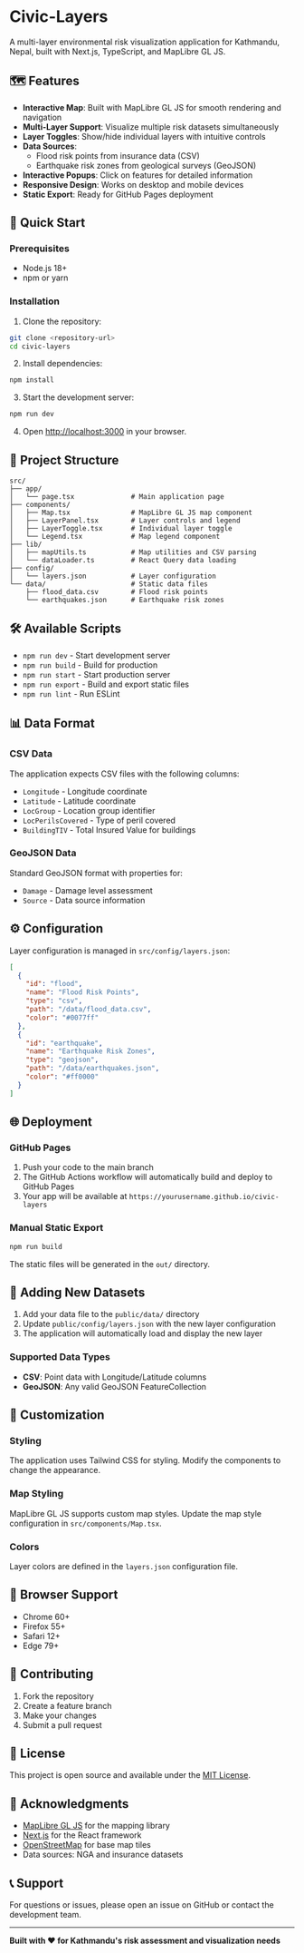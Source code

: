 # Civic-Layers

A multi-layer environmental risk visualization application for Kathmandu, Nepal, built with Next.js, TypeScript, and MapLibre GL JS.

## 🗺️ Features

- **Interactive Map**: Built with MapLibre GL JS for smooth rendering and navigation
- **Multi-Layer Support**: Visualize multiple risk datasets simultaneously
- **Layer Toggles**: Show/hide individual layers with intuitive controls
- **Data Sources**: 
  - Flood risk points from insurance data (CSV)
  - Earthquake risk zones from geological surveys (GeoJSON)
- **Interactive Popups**: Click on features for detailed information
- **Responsive Design**: Works on desktop and mobile devices
- **Static Export**: Ready for GitHub Pages deployment

## 🚀 Quick Start

### Prerequisites

- Node.js 18+ 
- npm or yarn

### Installation

1. Clone the repository:
```bash
git clone <repository-url>
cd civic-layers
```

2. Install dependencies:
```bash
npm install
```

3. Start the development server:
```bash
npm run dev
```

4. Open [http://localhost:3000](http://localhost:3000) in your browser.

## 📁 Project Structure

```
src/
├── app/
│   └── page.tsx              # Main application page
├── components/
│   ├── Map.tsx               # MapLibre GL JS map component
│   ├── LayerPanel.tsx        # Layer controls and legend
│   ├── LayerToggle.tsx       # Individual layer toggle
│   └── Legend.tsx            # Map legend component
├── lib/
│   ├── mapUtils.ts           # Map utilities and CSV parsing
│   └── dataLoader.ts         # React Query data loading
├── config/
│   └── layers.json           # Layer configuration
└── data/                     # Static data files
    ├── flood_data.csv        # Flood risk points
    └── earthquakes.json      # Earthquake risk zones
```

## 🛠️ Available Scripts

- `npm run dev` - Start development server
- `npm run build` - Build for production
- `npm run start` - Start production server
- `npm run export` - Build and export static files
- `npm run lint` - Run ESLint

## 📊 Data Format

### CSV Data
The application expects CSV files with the following columns:
- `Longitude` - Longitude coordinate
- `Latitude` - Latitude coordinate
- `LocGroup` - Location group identifier
- `LocPerilsCovered` - Type of peril covered
- `BuildingTIV` - Total Insured Value for buildings

### GeoJSON Data
Standard GeoJSON format with properties for:
- `Damage` - Damage level assessment
- `Source` - Data source information

## ⚙️ Configuration

Layer configuration is managed in `src/config/layers.json`:

```json
[
  {
    "id": "flood",
    "name": "Flood Risk Points",
    "type": "csv",
    "path": "/data/flood_data.csv",
    "color": "#0077ff"
  },
  {
    "id": "earthquake",
    "name": "Earthquake Risk Zones",
    "type": "geojson",
    "path": "/data/earthquakes.json",
    "color": "#ff0000"
  }
]
```

## 🌐 Deployment

### GitHub Pages

1. Push your code to the main branch
2. The GitHub Actions workflow will automatically build and deploy to GitHub Pages
3. Your app will be available at `https://yourusername.github.io/civic-layers`

### Manual Static Export

```bash
npm run build
```

The static files will be generated in the `out/` directory.

## 🔧 Adding New Datasets

1. Add your data file to the `public/data/` directory
2. Update `public/config/layers.json` with the new layer configuration
3. The application will automatically load and display the new layer

### Supported Data Types

- **CSV**: Point data with Longitude/Latitude columns
- **GeoJSON**: Any valid GeoJSON FeatureCollection

## 🎨 Customization

### Styling
The application uses Tailwind CSS for styling. Modify the components to change the appearance.

### Map Styling
MapLibre GL JS supports custom map styles. Update the map style configuration in `src/components/Map.tsx`.

### Colors
Layer colors are defined in the `layers.json` configuration file.

## 📱 Browser Support

- Chrome 60+
- Firefox 55+
- Safari 12+
- Edge 79+

## 🤝 Contributing

1. Fork the repository
2. Create a feature branch
3. Make your changes
4. Submit a pull request

## 📄 License

This project is open source and available under the [MIT License](LICENSE).

## 🙏 Acknowledgments

- [MapLibre GL JS](https://maplibre.org/) for the mapping library
- [Next.js](https://nextjs.org/) for the React framework
- [OpenStreetMap](https://www.openstreetmap.org/) for base map tiles
- Data sources: NGA and insurance datasets

## 📞 Support

For questions or issues, please open an issue on GitHub or contact the development team.

---

**Built with ❤️ for Kathmandu's risk assessment and visualization needs**